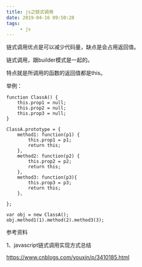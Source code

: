 ```yaml
---
title: js之链式调用
date: 2019-04-16 09:50:28
tags:
	 - js
---
```




链式调用优点是可以减少代码量，缺点是会占用返回值。

链式调用，跟builder模式是一起的。

特点就是所调用的函数的返回值都是this。

举例：

```
function ClassA() {
    this.prop1 = null;
    this.prop2 = null;
    this.prop3 = null;
}

ClassA.prototype = {
    method1: function(p1) {
        this.prop1 = p1;
        return this;
    },
    method2: function(p2) {
        this.prop2 = p2;
        return this;
    },
    method3: function(p3){
        this.prop3 = p3;
        return this;
    },

};

var obj = new ClassA();
obj.method1(1).method(2).method3(3);
```



参考资料

1、javascript链式调用实现方式总结

https://www.cnblogs.com/youxin/p/3410185.html